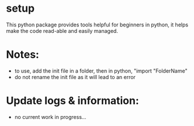 # setup
This python package provides tools helpful for beginners in python, it helps make the code read-able and easily managed.

# Notes:
* to use, add the init file in a folder, then in python, "import "FolderName"
* do not rename the init file as it will lead to an error

# Update logs & information:
* no current work in progress...
